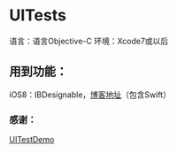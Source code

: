 # UITests
语言：语言Objective-C
环境：Xcode7或以后

## 用到功能：
iOS8：IBDesignable，[博客地址](http://leopardpan.github.io/2015/09/03/%E5%9C%A8OC%E5%92%8CSwift%E4%B8%AD%E4%BD%BF%E7%94%A8IBDesignable-IBInspectable/)（包含Swift）

### 感谢：
[UITestDemo](https://github.com/sunljz/demo/tree/master/iOS9/UITestDemo)
